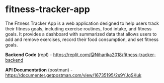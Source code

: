 # fitness-tracker-app

The Fitness Tracker App is a web application designed to help users track their fitness goals, including exercise routines, food intake, and fitness goals. 
It provides a dashboard with summarized data that allows users to add and remove exercises, record their food consumption, and set fitness goals.

**Backend Code** (repl) - https://replit.com/@Niharika2018/fitness-tracker-backend

**API Documentation** (postman) - https://documenter.getpostman.com/view/16735195/2s9YJgSKuk
